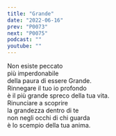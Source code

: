 ```yaml
---
title: "Grande"
date: "2022-06-16"
prev: "P0073"
next: "P0075"
podcast: ""
youtube: ""
---
```


Non esiste peccato  
più imperdonabile  
della paura di essere Grande.  
Rinnegare il tuo io profondo  
è il più grande spreco della tua vita.  
Rinunciare a scoprire  
la grandezza dentro di te  
non negli occhi di chi guarda  
è lo scempio della tua anima.
